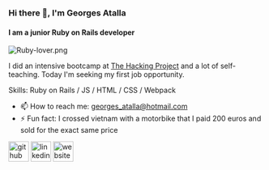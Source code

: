 ### Hi there 👋, I'm Georges Atalla
#### I am a junior Ruby on Rails developer
![Ruby-lover.png](https://imgshare.io/images/2020/11/08/Ruby-lover.png)

I did an intensive bootcamp at [The Hacking Project](https://www.thehackingproject.org/) and a lot of self-teaching.
Today I'm seeking my first job opportunity.


Skills: Ruby on Rails / JS / HTML / CSS / Webpack

- 📫 How to reach me: georges_atalla@hotmail.com 
- ⚡ Fun fact: I crossed vietnam with a motorbike that I paid 200 euros and sold for the exact same price 


[<img src='https://cdn.jsdelivr.net/npm/simple-icons@3.0.1/icons/github.svg' alt='github' height='40'>](https://github.com/Ggs91)  [<img src='https://cdn.jsdelivr.net/npm/simple-icons@3.0.1/icons/linkedin.svg' alt='linkedin' height='40'>](https://www.linkedin.com/in/https://www.linkedin.com/in/georgesatalla//)  [<img src='https://cdn.jsdelivr.net/npm/simple-icons@3.0.1/icons/icloud.svg' alt='website' height='40'>](https://www.georgesatalla.com/)  

